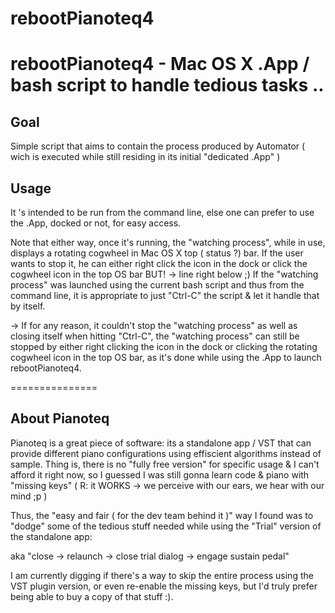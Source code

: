 rebootPianoteq4
===============

rebootPianoteq4 - Mac OS X .App / bash script to handle tedious tasks ..
===============

## Goal

Simple script that aims to contain the process produced by Automator ( wich is executed while still residing in its initial "dedicated .App" )

## Usage

It 's intended to be run from the command line, else one can prefer to use the .App, docked or not, for easy access.

Note that either way, once it's running, the "watching process", while in use, displays a rotating cogwheel in Mac OS X top ( status ?) bar.
If the user wants to stop it, he can either right click the icon in the dock or click the cogwheel icon in the top OS bar BUT! -> line right below ;)
If the "watching process" was launched using the current bash script and thus from the command line, it is appropriate to just "Ctrl-C" the script & let it handle that by itself.

-> If for any reason, it couldn't stop the "watching process" as well as closing itself when hitting "Ctrl-C",
   the "watching process" can still be stopped by either right clicking the icon in the dock or clicking the rotating cogwheel icon in the top OS bar,
   as it's done while using the .App to launch rebootPianoteq4.

===============

## About Pianoteq

Pianoteq is a great piece of software: its a standalone app / VST that can provide different piano configurations using effiscient algorithms instead of sample.
Thing is, there is no "fully free version" for specific usage & I can't afford it right now, so I guessed I was still gonna learn code & piano with "missing keys" ( R: it WORKS -> we perceive with our ears, we hear with our mind ;p )

Thus, the "easy and fair ( for the dev team behind it )" way I found was to "dodge" some of the tedious stuff needed while using the "Trial" version of the standalone app:

  aka "close -> relaunch -> close trial dialog -> engage sustain pedal"
  
I am currently digging if there's a way to skip the entire process using the VST plugin version, or even re-enable the missing keys, but I'd truly prefer being able to buy a copy of that stuff :).
